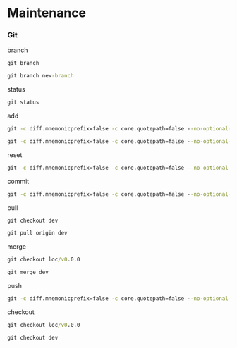 # Maintenance

### Git

branch

```cmd
git branch
```

```cmd
git branch new-branch
```

status

```cmd
git status
```

add

```cmd
git -c diff.mnemonicprefix=false -c core.quotepath=false --no-optional-locks add .
```

```cmd
git -c diff.mnemonicprefix=false -c core.quotepath=false --no-optional-locks add -f -- file0.ext fil1.ext
```

reset

```cmd
git -c diff.mnemonicprefix=false -c core.quotepath=false --no-optional-locks reset .
```

commit

```cmd
git -c diff.mnemonicprefix=false -c core.quotepath=false --no-optional-locks commit -m "Messages..."
```

pull

```cmd
git checkout dev
```

```cmd
git pull origin dev
```

merge

```cmd
git checkout loc/v0.0.0
```

```cmd
git merge dev
```

push

```cmd
git -c diff.mnemonicprefix=false -c core.quotepath=false --no-optional-locks push -v --set-upstream origin loc/v0.0.0:loc/v0.0.0
```

checkout

```cmd
git checkout loc/v0.0.0
```

```cmd
git checkout dev
```

